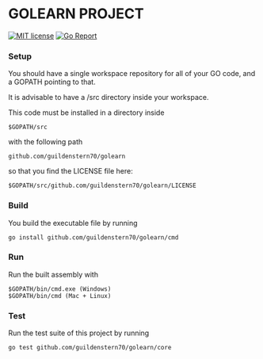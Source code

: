 # GOLEARN PROJECT

[![MIT license](http://img.shields.io/badge/license-MIT-brightgreen.svg)](http://opensource.org/licenses/MIT)
[![Go Report](https://goreportcard.com/badge/github.com/guildenstern70/golearn)](https://goreportcard.com/report/github.com/guildenstern70/golearn)

### Setup

You should have a single workspace repository for all of your GO 
code, and a GOPATH pointing to that.

It is advisable to have a /src directory inside your workspace.

This code must be installed in a directory inside

    $GOPATH/src

with the following path

    github.com/guildenstern70/golearn
    
so that you find the LICENSE file here:

    $GOPATH/src/github.com/guildenstern70/golearn/LICENSE
    
 ### Build
 
 You build the executable file by running
 
    go install github.com/guildenstern70/golearn/cmd
 
 ### Run
 
 Run the built assembly with

    $GOPATH/bin/cmd.exe (Windows)
    $GOPATH/bin/cmd (Mac + Linux)

 ### Test
 Run the test suite of this project by running
 
    go test github.com/guildenstern70/golearn/core


